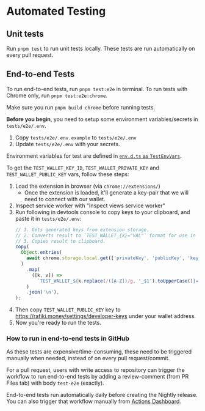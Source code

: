 # Automated Testing

## Unit tests

Run `pnpm test` to run unit tests locally. These tests are run automatically on every pull request.

## End-to-end Tests

To run end-to-end tests, run `pnpm test:e2e` in terminal. To run tests with Chrome only, run `pnpm test:e2e:chrome`.

Make sure you run `pnpm build chrome` before running tests.

**Before you begin**, you need to setup some environment variables/secrets in `tests/e2e/.env`.

1. Copy `tests/e2e/.env.example` to `tests/e2e/.env`
2. Update `tests/e2e/.env` with your secrets.

Environment variables for test are defined in [`env.d.ts` as `TestEnvVars`](../tests/e2e/env.d.ts).

To get the `TEST_WALLET_KEY_ID`, `TEST_WALLET_PRIVATE_KEY` and `TEST_WALLET_PUBLIC_KEY` vars, follow these steps:

1. Load the extension in browser (via `chrome://extensions/`)
   - Once the extension is loaded, it'll generate a key-pair that we will need to connect with our wallet.
1. Inspect service worker with "Inspect views service worker"
1. Run following in devtools console to copy keys to your clipboard, and paste it in `tests/e2e/.env`:
   ```js
   // 1. Gets generated keys from extension storage.
   // 2. Converts result to `TEST_WALLET_{X}="VAL"` format for use in .env file.
   // 3. Copies result to clipboard.
   copy(
     Object.entries(
       await chrome.storage.local.get(['privateKey', 'publicKey', 'keyId']),
     )
       .map(
         ([k, v]) =>
           `TEST_WALLET_${k.replace(/([A-Z])/g, '_$1').toUpperCase()}="${v}"`,
       )
       .join('\n'),
   );
   ```
1. Then copy `TEST_WALLET_PUBLIC_KEY` key to https://rafiki.money/settings/developer-keys under your wallet address.
1. Now you're ready to run the tests.

### How to run in end-to-end tests in GitHub

As these tests are expensive/time-consuming, these need to be triggered manually when needed, instead of on every pull request/commit.

For a pull request, users with write access to repository can trigger the workflow to run end-to-end tests by adding a review-comment (from PR Files tab) with body `test-e2e` (exactly).

End-to-end tests run automatically daily before creating the Nightly release. You can also trigger that workflow manually from [Actions Dashboard](https://github.com/interledger/web-monetization-extension/actions/workflows/nightly-build.yaml).
